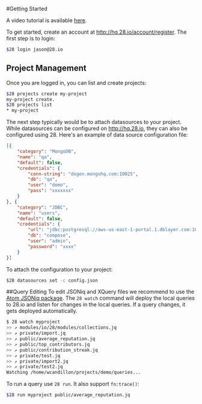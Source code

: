#Getting Started

A video tutorial is available [here](https://youtu.be/NILlys4h7Fs?t=53s).

To get started, create an account at http://hq.28.io/account/register.
The first step is to login:
```bash
$28 login jason@28.io
```

## Project Management

Once you are logged in, you can list and create projects:
```bash
$28 projects create my-project
my-project create.
$28 projects list
* my-project
```

The next step typically would be to attach datasources to your project.
While datasources can be configured on http://hq.28.io, they can also be configured using 28.
Here's an example of data source configuration file:
```json
[{
    "category": "MongoDB",
    "name": "qa",
    "default": false,
    "credentials": {
        "conn-string": "dogen.mongohq.com:10025",
        "db": "qa",
        "user": "demo",
        "pass": "xxxxxxx"
    }
}, {
    "category": "JDBC",
    "name": "users",
    "default": false,
    "credentials": {
        "url": "jdbc:postgresql://aws-us-east-1-portal.1.dblayer.com:10639/compose?sslmode=require",
        "db": "compose",
        "user": "admin",
        "password": "xxxx"
    }
}]
```

To attach the configuration to your project:
```bash
$28 datasources set -c config.json
```

##Query Editing
To edit JSONiq and XQuery files we recommend to use the [Atom JSONiq package](https://atom.io/packages/language-jsoniq).
The `28 watch` command will deploy the local queries to 28.io and listen for changes in the local queries. If a query changes, it gets deployed automatically.


```bash
$ 28 watch myproject
>> ↗ modules/io/28/modules/collections.jq
>> ↗ private/import.jq
>> ↗ public/average_reputation.jq
>> ↗ public/top_contributors.jq
>> ↗ public/contribution_streak.jq
>> ↗ private/test.jq
>> ↗ private/import2.jq
>> ↗ private/test2.jq
Watching /home/wcandillon/projects/demo/queries...
```

To run a query use `28 run`. It also support `fn:trace()`:
```bash
$28 run myproject public/average_reputation.jq
```
